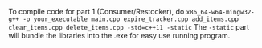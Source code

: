 To compile code for part 1 (Consumer/Restocker), do 
```x86_64-w64-mingw32-g++ -o your_executable main.cpp expire_tracker.cpp add_items.cpp clear_items.cpp delete_items.cpp -std=c++11 -static```
The ```-static``` part will bundle the libraries into the .exe for easy use running program.
